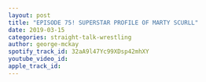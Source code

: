 ```yaml
---
layout: post
title: "EPISODE 75! SUPERSTAR PROFILE OF MARTY SCURLL"
date: 2019-03-15
categories: straight-talk-wrestling
author: george-mckay
spotify_track_id: 32aA9l47Yc99XDsp42mhXY
youtube_video_id: 
apple_track_id: 
---
```

